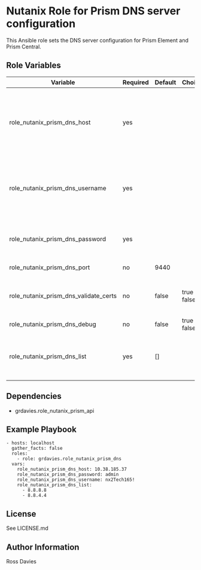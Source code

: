 # Nutanix Role for Prism DNS server configuration

This Ansible role sets the DNS server configuration for Prism Element and Prism Central.


## Role Variables

| Variable                              | Required | Default | Choices                                                                         | Comments                                                                                                                                           |
|---------------------------------------|----------|---------|---------------------------------------------------------------------------------|----------------------------------------------------------------------------------------------------------------------------------------------------|
| role_nutanix_prism_dns_host           | yes      |         |                                                                                 | The IP address or FQDN for the Prism (Element or Central) to which you want to connect.                                                            |
| role_nutanix_prism_dns_username       | yes      |         |                                                                                 | A valid username with appropriate rights to access the Nutanix API.                                                                                |
| role_nutanix_prism_dns_password       | yes      |         |                                                                                 | A valid password for the supplied username.                                                                                                        |
| role_nutanix_prism_dns_port           | no       | 9440    |                                                                                 | The Prism TCP port.                                                                                                                                |
| role_nutanix_prism_dns_validate_certs | no       | false   | true / false                                                                    | Whether to check if Prism UI certificates are valid.                                                                                               |
| role_nutanix_prism_dns_debug          | no       | false   | true / false                                                                    | Debuging output.                                                                                                                                   |
| role_nutanix_prism_dns_list           | yes      | []      |                                                                                 | Provide a list of DNS server IP addresses; ["8.8.8.8", "8.8.4.4"].                                                                                 |

## Dependencies

- grdavies.role_nutanix_prism_api

## Example Playbook

```
- hosts: localhost
  gather_facts: false
  roles:
    - role: grdavies.role_nutanix_prism_dns
  vars:
    role_nutanix_prism_dns_host: 10.38.185.37
    role_nutanix_prism_dns_password: admin
    role_nutanix_prism_dns_username: nx2Tech165!
    role_nutanix_prism_dns_list:
      - 8.8.8.8
      - 8.8.4.4
```

## License

See LICENSE.md

## Author Information

Ross Davies
